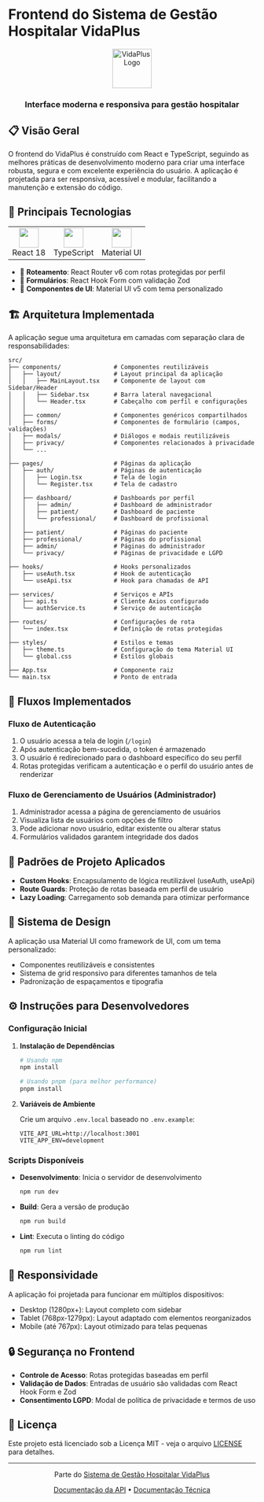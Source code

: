 # Frontend do Sistema de Gestão Hospitalar VidaPlus

<div align="center">
  <img src="./public/favicon.ico" alt="VidaPlus Logo" width="80" />
  <h3>Interface moderna e responsiva para gestão hospitalar</h3>
</div>

## 📋 Visão Geral

O frontend do VidaPlus é construído com React e TypeScript, seguindo as melhores práticas de desenvolvimento moderno para criar uma interface robusta, segura e com excelente experiência do usuário. A aplicação é projetada para ser responsiva, acessível e modular, facilitando a manutenção e extensão do código.

## 🚀 Principais Tecnologias

<div align="center">
  <table>
    <tr>
      <td align="center"><img src="https://cdn.jsdelivr.net/gh/devicons/devicon/icons/react/react-original.svg" width="40"/><br/>React 18</td>
      <td align="center"><img src="https://cdn.jsdelivr.net/gh/devicons/devicon/icons/typescript/typescript-original.svg" width="40"/><br/>TypeScript</td>
      <td align="center"><img src="https://cdn.jsdelivr.net/gh/devicons/devicon/icons/materialui/materialui-original.svg" width="40"/><br/>Material UI</td>
    </tr>
  </table>
</div>

- 🧭 **Roteamento**: React Router v6 com rotas protegidas por perfil
- 📝 **Formulários**: React Hook Form com validação Zod
- 🎨 **Componentes de UI**: Material UI v5 com tema personalizado

## 🏗️ Arquitetura Implementada

A aplicação segue uma arquitetura em camadas com separação clara de responsabilidades:

```
src/
├── components/               # Componentes reutilizáveis
│   ├── layout/               # Layout principal da aplicação
│   │   ├── MainLayout.tsx    # Componente de layout com Sidebar/Header
│   │   ├── Sidebar.tsx       # Barra lateral navegacional
│   │   └── Header.tsx        # Cabeçalho com perfil e configurações
│   │
│   ├── common/               # Componentes genéricos compartilhados
│   ├── forms/                # Componentes de formulário (campos, validações)
│   ├── modals/               # Diálogos e modais reutilizáveis
│   ├── privacy/              # Componentes relacionados à privacidade
│   └── ...
│
├── pages/                    # Páginas da aplicação
│   ├── auth/                 # Páginas de autenticação
│   │   ├── Login.tsx         # Tela de login
│   │   └── Register.tsx      # Tela de cadastro 
│   │
│   ├── dashboard/            # Dashboards por perfil
│   │   ├── admin/            # Dashboard de administrador
│   │   ├── patient/          # Dashboard de paciente
│   │   └── professional/     # Dashboard de profissional
│   │
│   ├── patient/              # Páginas do paciente
│   ├── professional/         # Páginas do profissional
│   ├── admin/                # Páginas do administrador
│   └── privacy/              # Páginas de privacidade e LGPD
│
├── hooks/                    # Hooks personalizados
│   ├── useAuth.tsx           # Hook de autenticação
│   └── useApi.tsx            # Hook para chamadas de API
│
├── services/                 # Serviços e APIs
│   ├── api.ts                # Cliente Axios configurado
│   └── authService.ts        # Serviço de autenticação
│
├── routes/                   # Configurações de rota
│   └── index.tsx             # Definição de rotas protegidas
│
├── styles/                   # Estilos e temas
│   ├── theme.ts              # Configuração do tema Material UI
│   └── global.css            # Estilos globais
│
├── App.tsx                   # Componente raiz
└── main.tsx                  # Ponto de entrada
```

## 🔀 Fluxos Implementados

### Fluxo de Autenticação

1. O usuário acessa a tela de login (`/login`)
2. Após autenticação bem-sucedida, o token é armazenado
3. O usuário é redirecionado para o dashboard específico do seu perfil
4. Rotas protegidas verificam a autenticação e o perfil do usuário antes de renderizar

### Fluxo de Gerenciamento de Usuários (Administrador)

1. Administrador acessa a página de gerenciamento de usuários
2. Visualiza lista de usuários com opções de filtro
3. Pode adicionar novo usuário, editar existente ou alterar status
4. Formulários validados garantem integridade dos dados

## 🧩 Padrões de Projeto Aplicados

- **Custom Hooks**: Encapsulamento de lógica reutilizável (useAuth, useApi)
- **Route Guards**: Proteção de rotas baseada em perfil de usuário
- **Lazy Loading**: Carregamento sob demanda para otimizar performance

## 🎨 Sistema de Design

A aplicação usa Material UI como framework de UI, com um tema personalizado:

- Componentes reutilizáveis e consistentes
- Sistema de grid responsivo para diferentes tamanhos de tela
- Padronização de espaçamentos e tipografia

## ⚙️ Instruções para Desenvolvedores

### Configuração Inicial

1. **Instalação de Dependências**

   ```bash
   # Usando npm
   npm install
   
   # Usando pnpm (para melhor performance)
   pnpm install
   ```

2. **Variáveis de Ambiente**

   Crie um arquivo `.env.local` baseado no `.env.example`:

   ```
   VITE_API_URL=http://localhost:3001
   VITE_APP_ENV=development
   ```

### Scripts Disponíveis

- **Desenvolvimento**: Inicia o servidor de desenvolvimento

  ```bash
  npm run dev
  ```

- **Build**: Gera a versão de produção

  ```bash
  npm run build
  ```

- **Lint**: Executa o linting do código

  ```bash
  npm run lint
  ```

## 📱 Responsividade

A aplicação foi projetada para funcionar em múltiplos dispositivos:

- Desktop (1280px+): Layout completo com sidebar
- Tablet (768px-1279px): Layout adaptado com elementos reorganizados
- Mobile (até 767px): Layout otimizado para telas pequenas

## 🔒 Segurança no Frontend

- **Controle de Acesso**: Rotas protegidas baseadas em perfil
- **Validação de Dados**: Entradas de usuário são validadas com React Hook Form e Zod
- **Consentimento LGPD**: Modal de política de privacidade e termos de uso

## 📄 Licença

Este projeto está licenciado sob a Licença MIT - veja o arquivo [LICENSE](../LICENSE) para detalhes.

---

<div align="center">
  <p>Parte do <a href="../README.md">Sistema de Gestão Hospitalar VidaPlus</a></p>
  <p>
    <a href="../api/README.md">Documentação da API</a> •
    <a href="../docs/">Documentação Técnica</a>
  </p>
</div>
